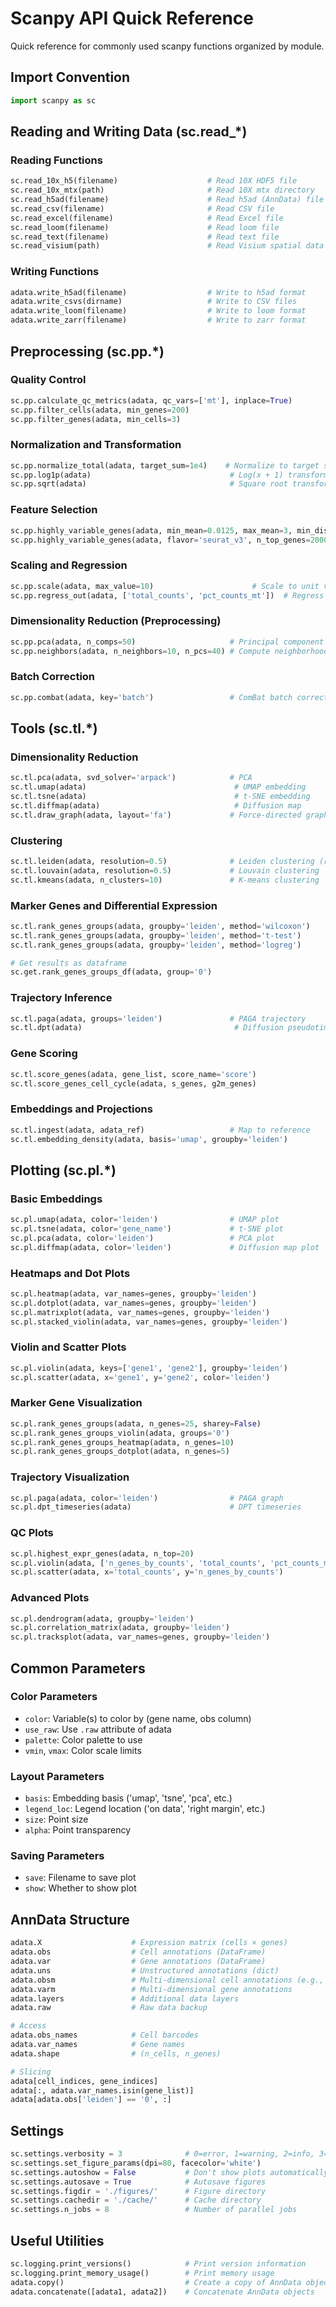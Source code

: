 # Scanpy API Quick Reference

Quick reference for commonly used scanpy functions organized by module.

## Import Convention

```python
import scanpy as sc
```

## Reading and Writing Data (sc.read_*)

### Reading Functions

```python
sc.read_10x_h5(filename)                    # Read 10X HDF5 file
sc.read_10x_mtx(path)                       # Read 10X mtx directory
sc.read_h5ad(filename)                      # Read h5ad (AnnData) file
sc.read_csv(filename)                       # Read CSV file
sc.read_excel(filename)                     # Read Excel file
sc.read_loom(filename)                      # Read loom file
sc.read_text(filename)                      # Read text file
sc.read_visium(path)                        # Read Visium spatial data
```

### Writing Functions

```python
adata.write_h5ad(filename)                  # Write to h5ad format
adata.write_csvs(dirname)                   # Write to CSV files
adata.write_loom(filename)                  # Write to loom format
adata.write_zarr(filename)                  # Write to zarr format
```

## Preprocessing (sc.pp.*)

### Quality Control

```python
sc.pp.calculate_qc_metrics(adata, qc_vars=['mt'], inplace=True)
sc.pp.filter_cells(adata, min_genes=200)
sc.pp.filter_genes(adata, min_cells=3)
```

### Normalization and Transformation

```python
sc.pp.normalize_total(adata, target_sum=1e4)    # Normalize to target sum
sc.pp.log1p(adata)                               # Log(x + 1) transformation
sc.pp.sqrt(adata)                                # Square root transformation
```

### Feature Selection

```python
sc.pp.highly_variable_genes(adata, min_mean=0.0125, max_mean=3, min_disp=0.5)
sc.pp.highly_variable_genes(adata, flavor='seurat_v3', n_top_genes=2000)
```

### Scaling and Regression

```python
sc.pp.scale(adata, max_value=10)                      # Scale to unit variance
sc.pp.regress_out(adata, ['total_counts', 'pct_counts_mt'])  # Regress out unwanted variation
```

### Dimensionality Reduction (Preprocessing)

```python
sc.pp.pca(adata, n_comps=50)                     # Principal component analysis
sc.pp.neighbors(adata, n_neighbors=10, n_pcs=40) # Compute neighborhood graph
```

### Batch Correction

```python
sc.pp.combat(adata, key='batch')                 # ComBat batch correction
```

## Tools (sc.tl.*)

### Dimensionality Reduction

```python
sc.tl.pca(adata, svd_solver='arpack')            # PCA
sc.tl.umap(adata)                                 # UMAP embedding
sc.tl.tsne(adata)                                 # t-SNE embedding
sc.tl.diffmap(adata)                              # Diffusion map
sc.tl.draw_graph(adata, layout='fa')             # Force-directed graph
```

### Clustering

```python
sc.tl.leiden(adata, resolution=0.5)              # Leiden clustering (recommended)
sc.tl.louvain(adata, resolution=0.5)             # Louvain clustering
sc.tl.kmeans(adata, n_clusters=10)               # K-means clustering
```

### Marker Genes and Differential Expression

```python
sc.tl.rank_genes_groups(adata, groupby='leiden', method='wilcoxon')
sc.tl.rank_genes_groups(adata, groupby='leiden', method='t-test')
sc.tl.rank_genes_groups(adata, groupby='leiden', method='logreg')

# Get results as dataframe
sc.get.rank_genes_groups_df(adata, group='0')
```

### Trajectory Inference

```python
sc.tl.paga(adata, groups='leiden')               # PAGA trajectory
sc.tl.dpt(adata)                                  # Diffusion pseudotime
```

### Gene Scoring

```python
sc.tl.score_genes(adata, gene_list, score_name='score')
sc.tl.score_genes_cell_cycle(adata, s_genes, g2m_genes)
```

### Embeddings and Projections

```python
sc.tl.ingest(adata, adata_ref)                   # Map to reference
sc.tl.embedding_density(adata, basis='umap', groupby='leiden')
```

## Plotting (sc.pl.*)

### Basic Embeddings

```python
sc.pl.umap(adata, color='leiden')                # UMAP plot
sc.pl.tsne(adata, color='gene_name')             # t-SNE plot
sc.pl.pca(adata, color='leiden')                 # PCA plot
sc.pl.diffmap(adata, color='leiden')             # Diffusion map plot
```

### Heatmaps and Dot Plots

```python
sc.pl.heatmap(adata, var_names=genes, groupby='leiden')
sc.pl.dotplot(adata, var_names=genes, groupby='leiden')
sc.pl.matrixplot(adata, var_names=genes, groupby='leiden')
sc.pl.stacked_violin(adata, var_names=genes, groupby='leiden')
```

### Violin and Scatter Plots

```python
sc.pl.violin(adata, keys=['gene1', 'gene2'], groupby='leiden')
sc.pl.scatter(adata, x='gene1', y='gene2', color='leiden')
```

### Marker Gene Visualization

```python
sc.pl.rank_genes_groups(adata, n_genes=25, sharey=False)
sc.pl.rank_genes_groups_violin(adata, groups='0')
sc.pl.rank_genes_groups_heatmap(adata, n_genes=10)
sc.pl.rank_genes_groups_dotplot(adata, n_genes=5)
```

### Trajectory Visualization

```python
sc.pl.paga(adata, color='leiden')                # PAGA graph
sc.pl.dpt_timeseries(adata)                      # DPT timeseries
```

### QC Plots

```python
sc.pl.highest_expr_genes(adata, n_top=20)
sc.pl.violin(adata, ['n_genes_by_counts', 'total_counts', 'pct_counts_mt'])
sc.pl.scatter(adata, x='total_counts', y='n_genes_by_counts')
```

### Advanced Plots

```python
sc.pl.dendrogram(adata, groupby='leiden')
sc.pl.correlation_matrix(adata, groupby='leiden')
sc.pl.tracksplot(adata, var_names=genes, groupby='leiden')
```

## Common Parameters

### Color Parameters
- `color`: Variable(s) to color by (gene name, obs column)
- `use_raw`: Use `.raw` attribute of adata
- `palette`: Color palette to use
- `vmin`, `vmax`: Color scale limits

### Layout Parameters
- `basis`: Embedding basis ('umap', 'tsne', 'pca', etc.)
- `legend_loc`: Legend location ('on data', 'right margin', etc.)
- `size`: Point size
- `alpha`: Point transparency

### Saving Parameters
- `save`: Filename to save plot
- `show`: Whether to show plot

## AnnData Structure

```python
adata.X                    # Expression matrix (cells × genes)
adata.obs                  # Cell annotations (DataFrame)
adata.var                  # Gene annotations (DataFrame)
adata.uns                  # Unstructured annotations (dict)
adata.obsm                 # Multi-dimensional cell annotations (e.g., PCA, UMAP)
adata.varm                 # Multi-dimensional gene annotations
adata.layers               # Additional data layers
adata.raw                  # Raw data backup

# Access
adata.obs_names            # Cell barcodes
adata.var_names            # Gene names
adata.shape                # (n_cells, n_genes)

# Slicing
adata[cell_indices, gene_indices]
adata[:, adata.var_names.isin(gene_list)]
adata[adata.obs['leiden'] == '0', :]
```

## Settings

```python
sc.settings.verbosity = 3              # 0=error, 1=warning, 2=info, 3=hint
sc.settings.set_figure_params(dpi=80, facecolor='white')
sc.settings.autoshow = False           # Don't show plots automatically
sc.settings.autosave = True            # Autosave figures
sc.settings.figdir = './figures/'      # Figure directory
sc.settings.cachedir = './cache/'      # Cache directory
sc.settings.n_jobs = 8                 # Number of parallel jobs
```

## Useful Utilities

```python
sc.logging.print_versions()            # Print version information
sc.logging.print_memory_usage()        # Print memory usage
adata.copy()                           # Create a copy of AnnData object
adata.concatenate([adata1, adata2])    # Concatenate AnnData objects
```
